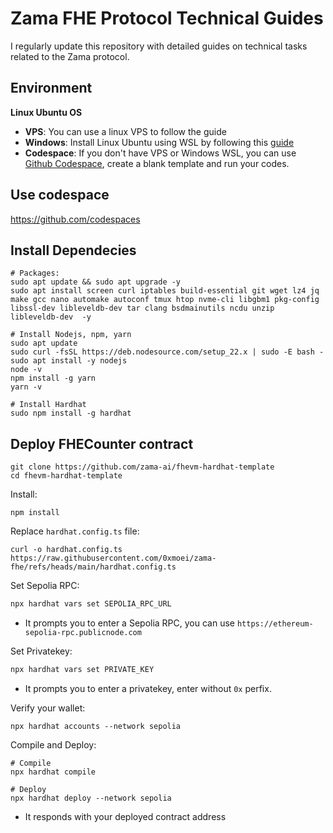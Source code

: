 # Zama FHE Protocol Technical Guides
I regularly update this repository with detailed guides on technical tasks related to the Zama protocol.

## Environment
**Linux Ubuntu OS**
* **VPS**: You can use a linux VPS to follow the guide
* **Windows**: Install Linux Ubuntu using WSL by following this [guide](https://github.com/0xmoei/Install-Linux-on-Windows)
* **Codespace**: If you don't have VPS or Windows WSL, you can use [Github Codespace](https://github.com/codespaces), create a blank template and run your codes.

## Use codespace
https://github.com/codespaces

## Install Dependecies
```console
# Packages:
sudo apt update && sudo apt upgrade -y
sudo apt install screen curl iptables build-essential git wget lz4 jq make gcc nano automake autoconf tmux htop nvme-cli libgbm1 pkg-config libssl-dev libleveldb-dev tar clang bsdmainutils ncdu unzip libleveldb-dev  -y

# Install Nodejs, npm, yarn
sudo apt update
sudo curl -fsSL https://deb.nodesource.com/setup_22.x | sudo -E bash -
sudo apt install -y nodejs
node -v
npm install -g yarn
yarn -v

# Install Hardhat
sudo npm install -g hardhat
```

## Deploy FHECounter contract
```
git clone https://github.com/zama-ai/fhevm-hardhat-template
cd fhevm-hardhat-template
```

Install:
```
npm install
```

Replace `hardhat.config.ts` file:
```
curl -o hardhat.config.ts https://raw.githubusercontent.com/0xmoei/zama-fhe/refs/heads/main/hardhat.config.ts
```

Set Sepolia RPC:
```sh
npx hardhat vars set SEPOLIA_RPC_URL
```
* It prompts you to enter a Sepolia RPC, you can use `https://ethereum-sepolia-rpc.publicnode.com`

Set Privatekey:
```sh
npx hardhat vars set PRIVATE_KEY
```
* It prompts you to enter a privatekey, enter without `0x` perfix.

Verify your wallet:
```
npx hardhat accounts --network sepolia
```

Compile and Deploy:
```
# Compile
npx hardhat compile

# Deploy
npx hardhat deploy --network sepolia
```
* It responds with your deployed contract address
